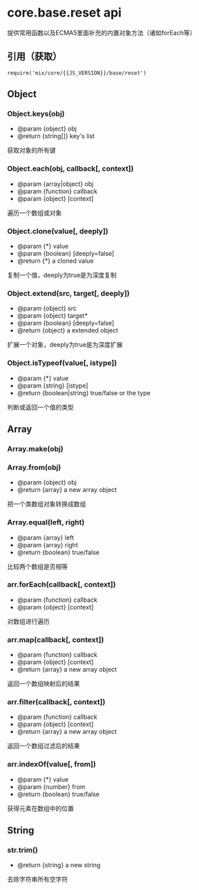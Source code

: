 # core.base.reset **api**

提供常用函数以及ECMA5里面补充的内置对象方法（诸如forEach等）

## 引用（获取）

`require('mix/core/{{JS_VERSION}}/base/reset')`

## Object

### Object.keys(obj)

* @param {object} obj
* @return {string[]} key's list

获取对象的所有键

### Object.each(obj, callback[, context])

* @param {array|object} obj
* @param {function} callback
* @param {object} [context]

遍历一个数组或对象

### Object.clone(value[, deeply])

* @param {*} value
* @param {boolean} [deeply=false]
* @return {*} a cloned value

复制一个值，deeply为true是为深度复制

### Object.extend(src, target[, deeply])

* @param {object} src
* @param {object} target*
* @param {boolean} [deeply=false]
* @return {object} a extended object

扩展一个对象，deeply为true是为深度扩展

### Object.isTypeof(value[, istype])

* @param {*} value
* @param {string} [istype]
* @return {boolean|string} true/false or the type

判断或返回一个值的类型

## Array

### Array.make(obj)
### Array.from(obj)

* @param {object} obj
* @return {array} a new array object

把一个类数组对象转换成数组

### Array.equal(left, right)

* @param {array} left
* @param {array} right
* @return {boolean} true/false

比较两个数组是否相等

### arr.forEach(callback[, context])

* @param {function} callback
* @param {object} [context]

对数组进行遍历

### arr.map(callback[, context])

* @param {function} callback
* @param {object} [context]
* @return {array} a new array object

返回一个数组映射后的结果

### arr.filter(callback[, context])

* @param {function} callback
* @param {object} [context]
* @return {array} a new array object

返回一个数组过滤后的结果

### arr.indexOf(value[, from])

* @param {*} value
* @param {number} from
* @return {boolean} true/false

获得元素在数组中的位置

## String

### str.trim()

* @return {string} a new string

去除字符串所有空字符